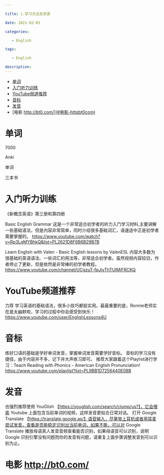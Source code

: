 ```yaml
---

title: 1.学习方法及资源

date: 2021-02-03

categories: 

   - English

tags: 

   - English 

description: ​
---
```


<!-- TOC -->

- [单词](#单词)
- [入门听力训练](#入门听力训练)
- [YouTube频道推荐](#youtube频道推荐)
- [音标](#音标)
- [发音](#发音)
- [电影 http://bt0.com/](#电影-httpbt0com)

<!-- /TOC -->


# 单词

7000 

Anki 

单词 

三本书



# 入门听力训练

《新概念英语》第三册和第四册

Basic English Grammar 这是一个非常适合初学者的听力入门学习材料,主要讲解一些基础语法，但是内容非常简单，同时介绍很多基础词汇，语速适中正是初学者需要掌握的。
https://www.youtube.com/watch?v=Rp3LqMYBhkQ&list=PL2621D8F6B6B29B7B

Learn English with Valen - Basic English lessons by ValenESL 内容大多数为很基础的英语语法、一些词汇的用法等，非常适合初学者。虽然视频内容较旧，作者停止了更新，但是依然是非常棒的初学者教程。
https://www.youtube.com/channel/UCgzuT-fpJiyThTUlMiFRCKQ


# YouTube频道推荐

力荐 学习英语的基础语法，很多小技巧都挺实用。最最重要的是，Ronnie老师实在是太幽默啦，学习的过程中你会感受到快乐！
https://www.youtube.com/user/EnglishLessons4U



# 音标

练好口语的基础是学好单词发音，掌握单词发音需要学好音标。 音标的学习没有捷径，由于内容并不多，记下并大声练习即可。 推荐大家跟着这个Playlist进行学习：Teach Reading with Phonics - American English Pronunciation!   https://www.youtube.com/playlist?list=PL9BB1D7256440E08B


# 发音

也强烈推荐使用 YouGlish 【https://youglish.com/search/clump/us?】，它会搜索 Youtube 上面包含当前单词的视频，这样发音更贴合日常对话。
打开 Google Translate 【https://translate.google.as/】语音输入，尽量带上耳机或者用耳麦尝试发音，查看是否能稳定识别出当前单词。如果不能，可以对 Google Translate 播放母语真人发音音频查看能否识别，如果母语音可以识别，说明 Google 识别引擎没有问题而你的发音有问题，请重复上面步骤调整发音到可以识别为止。


# 电影 http://bt0.com/